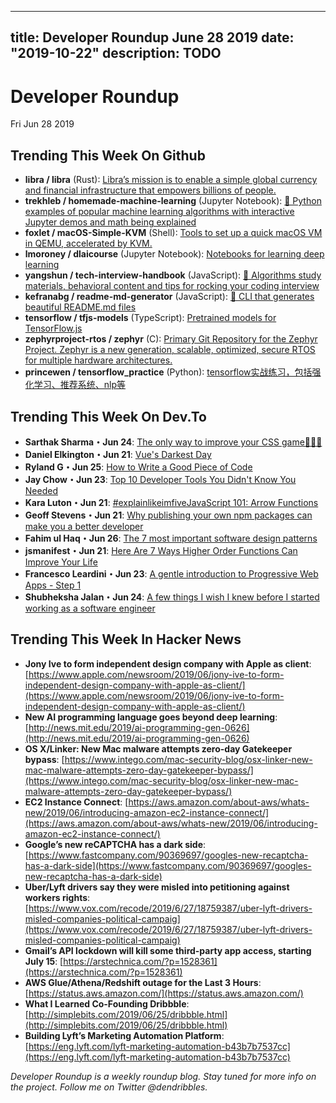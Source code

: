 
---
title: Developer Roundup June 28 2019
date: "2019-10-22"
description: TODO
---

# Developer Roundup

Fri Jun 28 2019

## Trending This Week On Github

- **libra / libra** (Rust): [Libra’s mission is to enable a simple global currency and financial infrastructure that empowers billions of people.](https://github.com/libra/libra)
- **trekhleb / homemade-machine-learning** (Jupyter Notebook): [🤖 Python examples of popular machine learning algorithms with interactive Jupyter demos and math being explained](https://github.com/trekhleb/homemade-machine-learning)
- **foxlet / macOS-Simple-KVM** (Shell): [Tools to set up a quick macOS VM in QEMU, accelerated by KVM.](https://github.com/foxlet/macOS-Simple-KVM)
- **lmoroney / dlaicourse** (Jupyter Notebook): [Notebooks for learning deep learning](https://github.com/lmoroney/dlaicourse)
- **yangshun / tech-interview-handbook** (JavaScript): [💯 Algorithms study materials, behavioral content and tips for rocking your coding interview](https://github.com/yangshun/tech-interview-handbook)
- **kefranabg / readme-md-generator** (JavaScript): [📄 CLI that generates beautiful README.md files](https://github.com/kefranabg/readme-md-generator)
- **tensorflow / tfjs-models** (TypeScript): [Pretrained models for TensorFlow.js](https://github.com/tensorflow/tfjs-models)
- **zephyrproject-rtos / zephyr** (C): [Primary Git Repository for the Zephyr Project. Zephyr is a new generation, scalable, optimized, secure RTOS for multiple hardware architectures.](https://github.com/zephyrproject-rtos/zephyr)
- **princewen / tensorflow_practice** (Python): [tensorflow实战练习，包括强化学习、推荐系统、nlp等](https://github.com/princewen/tensorflow_practice)

## Trending This Week On Dev.To

- **Sarthak Sharma・Jun 24**: [The only way to improve your CSS game👩🏾‍🎨](https://dev.to/teamxenox/the-only-way-to-improve-your-css-game-1m2k)
- **Daniel Elkington・Jun 21**: [Vue's Darkest Day](https://dev.to/danielelkington/vue-s-darkest-day-3fgh)
- **Ryland G・Jun 25**: [How to Write a Good Piece of Code](https://dev.to/taillogs/how-to-write-a-good-piece-of-code-2gmj)
- **Jay Chow・Jun 23**: [Top 10 Developer Tools You Didn't Know You Needed](https://dev.to/shijiezhou/top-10-developer-tools-you-didn-t-know-you-needed-ncf)
- **Kara Luton・Jun 21**: [#explainlikeimfiveJavaScript 101: Arrow Functions](https://dev.to/karaluton/javascript-101-arrow-functions-jje)
- **Geoff Stevens・Jun 21**: [Why publishing your own npm packages can make you a better developer](https://dev.to/thegeoffstevens/why-publishing-your-own-npm-packages-can-make-you-a-better-developer-2lc6)
- **Fahim ul Haq・Jun 26**: [The 7 most important software design patterns](https://dev.to/fahimulhaq/the-7-most-important-software-design-patterns-2fea)
- **jsmanifest・Jun 21**: [Here Are 7 Ways Higher Order Functions Can Improve Your Life](https://dev.to/jsmanifest/here-are-7-ways-higher-order-functions-can-improve-your-life-1j)
- **Francesco Leardini・Jun 23**: [A gentle introduction to Progressive Web Apps  - Step 1](https://dev.to/paco_ita/a-gentle-introduction-to-progressive-web-apps-step-1-24da)
- **Shubheksha Jalan・Jun 24**: [A few things I wish I knew before I started working as a software engineer](https://dev.to/shubheksha/a-few-things-i-wish-i-knew-before-i-started-working-as-a-software-engineer-3kd2)

## Trending This Week In Hacker News

- **Jony Ive to form independent design company with Apple as client**: [https://www.apple.com/newsroom/2019/06/jony-ive-to-form-independent-design-company-with-apple-as-client/](https://www.apple.com/newsroom/2019/06/jony-ive-to-form-independent-design-company-with-apple-as-client/)
- **New AI programming language goes beyond deep learning**: [http://news.mit.edu/2019/ai-programming-gen-0626](http://news.mit.edu/2019/ai-programming-gen-0626)
- **OS X/Linker: New Mac malware attempts zero-day Gatekeeper bypass**: [https://www.intego.com/mac-security-blog/osx-linker-new-mac-malware-attempts-zero-day-gatekeeper-bypass/](https://www.intego.com/mac-security-blog/osx-linker-new-mac-malware-attempts-zero-day-gatekeeper-bypass/)
- **EC2 Instance Connect**: [https://aws.amazon.com/about-aws/whats-new/2019/06/introducing-amazon-ec2-instance-connect/](https://aws.amazon.com/about-aws/whats-new/2019/06/introducing-amazon-ec2-instance-connect/)
- **Google’s new reCAPTCHA has a dark side**: [https://www.fastcompany.com/90369697/googles-new-recaptcha-has-a-dark-side](https://www.fastcompany.com/90369697/googles-new-recaptcha-has-a-dark-side)
- **Uber/Lyft drivers say they were misled into petitioning against workers rights**: [https://www.vox.com/recode/2019/6/27/18759387/uber-lyft-drivers-misled-companies-political-campaig](https://www.vox.com/recode/2019/6/27/18759387/uber-lyft-drivers-misled-companies-political-campaig)
- **Gmail’s API lockdown will kill some third-party app access, starting July 15**: [https://arstechnica.com/?p=1528361](https://arstechnica.com/?p=1528361)
- **AWS Glue/Athena/Redshift outage for the Last 3 Hours**: [https://status.aws.amazon.com/](https://status.aws.amazon.com/)
- **What I Learned Co-Founding Dribbble**: [http://simplebits.com/2019/06/25/dribbble.html](http://simplebits.com/2019/06/25/dribbble.html)
- **Building Lyft’s Marketing Automation Platform**: [https://eng.lyft.com/lyft-marketing-automation-b43b7b7537cc](https://eng.lyft.com/lyft-marketing-automation-b43b7b7537cc)

_Developer Roundup is a weekly roundup blog. Stay tuned for more info on the project. Follow me on Twitter @dendribbles._
